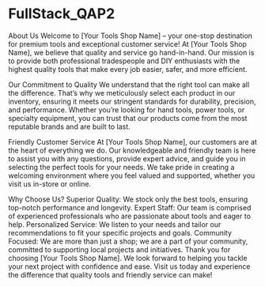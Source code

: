 # FullStack_QAP2

About Us
Welcome to [Your Tools Shop Name] – your one-stop destination for premium tools and exceptional customer service! At [Your Tools Shop Name], we believe that quality and service go hand-in-hand. Our mission is to provide both professional tradespeople and DIY enthusiasts with the highest quality tools that make every job easier, safer, and more efficient.

Our Commitment to Quality
We understand that the right tool can make all the difference. That’s why we meticulously select each product in our inventory, ensuring it meets our stringent standards for durability, precision, and performance. Whether you’re looking for hand tools, power tools, or specialty equipment, you can trust that our products come from the most reputable brands and are built to last.

Friendly Customer Service
At [Your Tools Shop Name], our customers are at the heart of everything we do. Our knowledgeable and friendly team is here to assist you with any questions, provide expert advice, and guide you in selecting the perfect tools for your needs. We take pride in creating a welcoming environment where you feel valued and supported, whether you visit us in-store or online.

Why Choose Us?
Superior Quality: We stock only the best tools, ensuring top-notch performance and longevity.
Expert Staff: Our team is comprised of experienced professionals who are passionate about tools and eager to help.
Personalized Service: We listen to your needs and tailor our recommendations to fit your specific projects and goals.
Community Focused: We are more than just a shop; we are a part of your community, committed to supporting local projects and initiatives.
Thank you for choosing [Your Tools Shop Name]. We look forward to helping you tackle your next project with confidence and ease. Visit us today and experience the difference that quality tools and friendly service can make!
